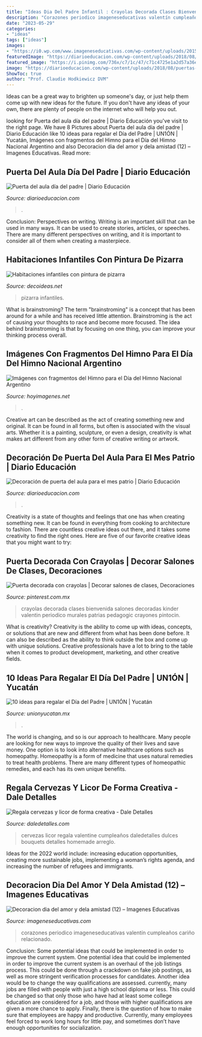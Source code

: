 ```yaml
---
title: "Ideas Dia Del Padre Infantil : Crayolas Decorada Clases Bienvenida Salones Decoradas Kinder Valentin Periodico Murales Patrias Pedagogic Crayones Pintocin"
description: "Corazones periodico imageneseducativas valentín cumpleaños cariño relacionado"
date: "2023-05-29"
categories:
- "ideas"
tags: ["ideas"]
images:
- "https://i0.wp.com/www.imageneseducativas.com/wp-content/uploads/2015/02/Decoracion-dia-del-amor-y-dela-amistad-12.jpg?ssl=1"
featuredImage: "https://diarioeducacion.com/wp-content/uploads/2018/08/puertas-independencia-6.jpg"
featured_image: "https://i.pinimg.com/736x/c7/1c/47/c71c4725e1a2d57a36e55605d46eaf1d--material.jpg"
image: "https://diarioeducacion.com/wp-content/uploads/2018/08/puertas-independencia-6.jpg"
ShowToc: true
author: "Prof. Claudie Hodkiewicz DVM"
---
```



Ideas can be a great way to brighten up someone's day, or just help them come up with new ideas for the future. If you don't have any ideas of your own, there are plenty of people on the internet who will help you out.

	

		
looking for Puerta del aula día del padre | Diario Educación you've visit to the right page. We have 8 Pictures about Puerta del aula día del padre | Diario Educación like 10 ideas para regalar el Día del Padre | UN1ÓN | Yucatán, Imágenes con fragmentos del Himno para el Día del Himno Nacional Argentino and also Decoracion dia del amor y dela amistad (12) – Imagenes Educativas. Read more:
		
    
## Puerta Del Aula Día Del Padre | Diario Educación

<img loading=lazy src="https://diarioeducacion.com/wp-content/uploads/2019/05/puerta-papá-13.jpg" onerror="this.onerror=null;this.src='https://tse1.mm.bing.net/th?id=OIP.tGpxZDdJJFsxhMldxEOieQHaNK&amp;pid=15.1';" alt="Puerta del aula día del padre | Diario Educación">

_Source: diarioeducacion.com_

>. 

	

Conclusion: Perspectives on writing.
Writing is an important skill that can be used in many ways. It can be used to create stories, articles, or speeches. There are many different perspectives on writing, and it is important to consider all of them when creating a masterpiece.

    
## Habitaciones Infantiles Con Pintura De Pizarra

<img loading=lazy src="https://www.decoideas.net/wp-content/uploads/2016/01/habitaciones-infantiles-pizarra-3.jpg" onerror="this.onerror=null;this.src='https://tse4.mm.bing.net/th?id=OIP.SLY1ihIuIdWSSSOF5P1kxgHaLH&amp;pid=15.1';" alt="Habitaciones infantiles con pintura de pizarra">

_Source: decoideas.net_

>pizarra infantiles. 

	

What is brainstroming?
The term "brainstroming" is a concept that has been around for a while and has received little attention. Brainstroming is the act of causing your thoughts to race and become more focused. The idea behind brainstroming is that by focusing on one thing, you can improve your thinking process overall.

    
## Imágenes Con Fragmentos Del Himno Para El Día Del Himno Nacional Argentino

<img loading=lazy src="https://hoyimagenes.net/wp-content/uploads/2016/05/himno.jpg" onerror="this.onerror=null;this.src='https://tse1.mm.bing.net/th?id=OIP.33-egpo329ytLVvcySug-wHaLg&amp;pid=15.1';" alt="Imágenes con fragmentos del Himno para el Día del Himno Nacional Argentino">

_Source: hoyimagenes.net_

>. 

	

Creative art can be described as the act of creating something new and original. It can be found in all forms, but often is associated with the visual arts. Whether it is a painting, sculpture, or even a design, creativity is what makes art different from any other form of creative writing or artwork.

    
## Decoración De Puerta Del Aula Para El Mes Patrio | Diario Educación

<img loading=lazy src="https://diarioeducacion.com/wp-content/uploads/2018/08/puertas-independencia-6.jpg" onerror="this.onerror=null;this.src='https://tse2.mm.bing.net/th?id=OIP.rUVSVo5WI-V5z9gJVUzwvwHaJ4&amp;pid=15.1';" alt="Decoración de puerta del aula para el mes patrio | Diario Educación">

_Source: diarioeducacion.com_

>. 

	

Creativity is a state of thoughts and feelings that one has when creating something new. It can be found in everything from cooking to architecture to fashion. There are countless creative ideas out there, and it takes some creativity to find the right ones. Here are five of our favorite creative ideas that you might want to try: 

    
## Puerta Decorada Con Crayolas | Decorar Salones De Clases, Decoraciones

<img loading=lazy src="https://i.pinimg.com/736x/c7/1c/47/c71c4725e1a2d57a36e55605d46eaf1d--material.jpg" onerror="this.onerror=null;this.src='https://tse1.mm.bing.net/th?id=OIP.rKob_vg9NAlkPzZQrOMzcQHaJ3&amp;pid=15.1';" alt="Puerta decorada con crayolas | Decorar salones de clases, Decoraciones">

_Source: pinterest.com.mx_

>crayolas decorada clases bienvenida salones decoradas kinder valentin periodico murales patrias pedagogic crayones pintocin. 

	

What is creativity?
Creativity is the ability to come up with ideas, concepts, or solutions that are new and different from what has been done before. It can also be described as the ability to think outside the box and come up with unique solutions. Creative professionals have a lot to bring to the table when it comes to product development, marketing, and other creative fields.

    
## 10 Ideas Para Regalar El Día Del Padre | UN1ÓN | Yucatán

<img loading=lazy src="http://www.unionyucatan.mx/sites/default/files/2020/06/camisas-dia-padre.jpg" onerror="this.onerror=null;this.src='https://tse2.mm.bing.net/th?id=OIP.EN5phPlu4XZBSCFfszUY3wAAAA&amp;pid=15.1';" alt="10 ideas para regalar el Día del Padre | UN1ÓN | Yucatán">

_Source: unionyucatan.mx_

>. 

	

The world is changing, and so is our approach to healthcare. Many people are looking for new ways to improve the quality of their lives and save money. One option is to look into alternative healthcare options such as homeopathy. Homeopathy is a form of medicine that uses natural remedies to treat health problems. There are many different types of homeopathic remedies, and each has its own unique benefits.

    
## Regala Cervezas Y Licor De Forma Creativa - Dale Detalles

<img loading=lazy src="https://i0.wp.com/www.daledetalles.com/wp-content/uploads/2017/05/regala-cervezas-y-licor-de-forma-creativa11.jpg?resize=564%2C752" onerror="this.onerror=null;this.src='https://tse3.mm.bing.net/th?id=OIP.cQPI-4DAZJw5xwcqliN6VQHaJ4&amp;pid=15.1';" alt="Regala cervezas y licor de forma creativa - Dale Detalles">

_Source: daledetalles.com_

>cervezas licor regala valentine cumpleaños daledetalles dulces bouquets detalles homemade arreglo. 

	

Ideas for the 2022 world include: increasing education opportunities, creating more sustainable jobs, implementing a woman’s rights agenda, and increasing the number of refugees and immigrants.

    
## Decoracion Dia Del Amor Y Dela Amistad (12) – Imagenes Educativas

<img loading=lazy src="https://i0.wp.com/www.imageneseducativas.com/wp-content/uploads/2015/02/Decoracion-dia-del-amor-y-dela-amistad-12.jpg?ssl=1" onerror="this.onerror=null;this.src='https://tse1.mm.bing.net/th?id=OIP.YgyF8YvKCGgTMg9J7UW0kgHaNK&amp;pid=15.1';" alt="Decoracion dia del amor y dela amistad (12) – Imagenes Educativas">

_Source: imageneseducativas.com_

>corazones periodico imageneseducativas valentín cumpleaños cariño relacionado. 

	

Conclusion: Some potential ideas that could be implemented in order to improve the current system.
One potential idea that could be implemented in order to improve the current system is an overhaul of the job listings process. This could be done through a crackdown on fake job postings, as well as more stringent verification processes for candidates. Another idea would be to change the way qualifications are assessed. currently, many jobs are filled with people with just a high school diploma or less. This could be changed so that only those who have had at least some college education are considered for a job, and those with higher qualifications are given a more chance to apply. Finally, there is the question of how to make sure that employees are happy and productive. Currently, many employees feel forced to work long hours for little pay, and sometimes don’t have enough opportunities for socialization.

